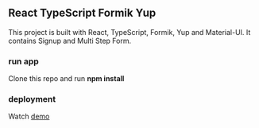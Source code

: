 ## React TypeScript Formik Yup

This project is built with React, TypeScript, Formik, Yup and Material-UI. It contains Signup and Multi Step Form.

### run app
Clone this repo and run **npm install**

### deployment
Watch [demo](https://react-typescript-formik-yup.surge.sh)